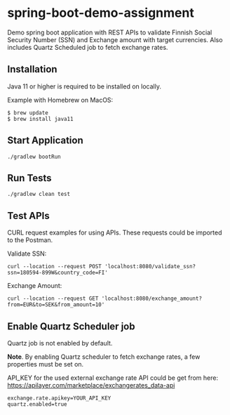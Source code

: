 # spring-boot-demo-assignment

Demo spring boot application with REST APIs to validate Finnish Social Security Number (SSN) and Exchange amount with target currencies. Also includes Quartz Scheduled job to fetch exchange rates. 

## Installation

Java 11 or higher is required to be installed on locally.

Example with Homebrew on MacOS:
```
$ brew update
$ brew install java11
```

## Start Application
```
./gradlew bootRun
```

## Run Tests
```
./gradlew clean test
```

## Test APIs

CURL request examples for using APIs. These requests could be imported to the Postman.

Validate SSN:
```
curl --location --request POST 'localhost:8080/validate_ssn?ssn=180594-899W&country_code=FI'
```

Exchange Amount:
```
curl --location --request GET 'localhost:8080/exchange_amount?from=EUR&to=SEK&from_amount=10'
```

## Enable Quartz Scheduler job

Quartz job is not enabled by default.

<b>Note</b>. By enabling Quartz scheduler to fetch exchange rates, a few properties must be set on.

API_KEY for the used external exchange rate API could be get from here: https://apilayer.com/marketplace/exchangerates_data-api

```
exchange.rate.apikey=YOUR_API_KEY 
quartz.enabled=true
```
